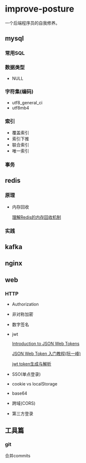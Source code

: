 # improve-posture

一个后端程序员的自我修养。

## mysql

### 常用SQL

### 数据类型

- NULL

### 字符集(编码)

- utf8_general_ci
- utf8mb4

### 索引

- 覆盖索引
- 索引下推
- 联合索引
- 唯一索引

### 事务

## redis

### 原理

- 内存回收

    [理解Redis的内存回收机制
](https://juejin.im/post/5d107ad851882576df7fba9e?utm_source=weibo&utm_campaign=user)

### 实践

## kafka

## nginx

## web

### HTTP

- Authorization

- 非对称加密

- 数字签名

- jwt

    [Introduction to JSON Web Tokens
](https://jwt.io/introduction/)

    [JSON Web Token 入门教程(阮一峰)
](http://www.ruanyifeng.com/blog/2018/07/json_web_token-tutorial.html)

    [jwt token生成与解析](./jwt/jwt.md)
- SSO(单点登录)
- cookie vs localStorage
- base64
- 跨域(CORS)
- 第三方登录

## 工具篇

### git

合并commits
